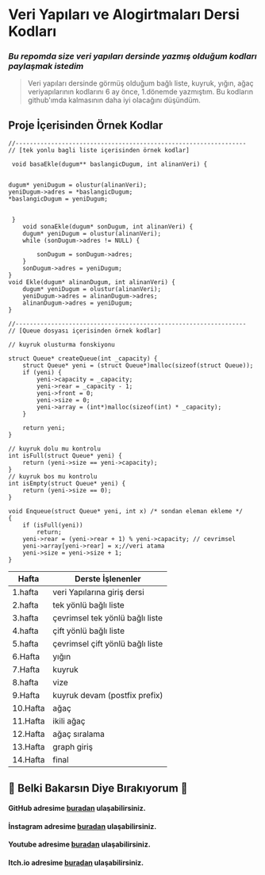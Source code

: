 
# Veri Yapıları ve Alogirtmaları Dersi Kodları

### *Bu repomda size veri yapıları dersinde yazmış olduğum kodları paylaşmak istedim*







	
 
> Veri yapıları dersinde görmüş olduğum bağlı liste, kuyruk, yığın, ağaç veriyapılarının kodlarını 6 ay önce, 1.dönemde yazmıştım. Bu kodların github'ımda kalmasının daha iyi olacağını düşündüm.

 
 

 
  ## Proje İçerisinden Örnek Kodlar
  

	//-----------------------------------------------------------------   
	// [tek yonlu bagli liste içerisinden örnek kodlar]
	
     void basaEkle(dugum** baslangicDugum, int alinanVeri) {


	dugum* yeniDugum = olustur(alinanVeri);
	yeniDugum->adres = *baslangicDugum;
	*baslangicDugum = yeniDugum;


	 }
		void sonaEkle(dugum* sonDugum, int alinanVeri) {
		dugum* yeniDugum = olustur(alinanVeri);
		while (sonDugum->adres != NULL) {

			sonDugum = sonDugum->adres;
		}
		sonDugum->adres = yeniDugum;
	}
	void Ekle(dugum* alinanDugum, int alinanVeri) {
		dugum* yeniDugum = olustur(alinanVeri);
		yeniDugum->adres = alinanDugum->adres;
		alinanDugum->adres = yeniDugum;
	}
	
	//-----------------------------------------------------------------   
	// [Queue dosyası içerisinden örnek kodlar]
	
	// kuyruk olusturma fonskiyonu 
	
	struct Queue* createQueue(int _capacity) {
		struct Queue* yeni = (struct Queue*)malloc(sizeof(struct Queue));
		if (yeni) {
			yeni->capacity = _capacity;
			yeni->rear = _capacity - 1;
			yeni->front = 0;
			yeni->size = 0;
			yeni->array = (int*)malloc(sizeof(int) * _capacity);
		}

		return yeni;
	}

	// kuyruk dolu mu kontrolu
	int isFull(struct Queue* yeni) {
		return (yeni->size == yeni->capacity);
	}
	// kuyruk bos mu kontrolu
	int isEmpty(struct Queue* yeni) {
		return (yeni->size == 0);
	}

	void Enqueue(struct Queue* yeni, int x) /* sondan eleman ekleme */
	{
		if (isFull(yeni))
			return;
		yeni->rear = (yeni->rear + 1) % yeni->capacity; // cevrimsel
		yeni->array[yeni->rear] = x;//veri atama
		yeni->size = yeni->size + 1;
	}



| Hafta    | Derste İşlenenler                |
|----------|----------------------------------|
| 1.hafta  | veri Yapılarına giriş dersi      |
| 2.hafta  | tek yönlü bağlı liste            |
| 3.hafta  | çevrimsel tek yönlü bağlı liste  |
| 4.hafta  | çift yönlü bağlı liste           |
| 5.hafta  | çevrimsel çift yönlü bağlı liste |
| 6.Hafta  | yığın                            |
| 7.Hafta  | kuyruk                           |
| 8.hafta  | vize                             |
| 9.Hafta  | kuyruk devam (postfix prefix)    |
| 10.Hafta | ağaç                             |
| 11.Hafta | ikili ağaç                       |
| 12.Hafta | ağaç sıralama                    |
| 13.Hafta | graph giriş                      |
| 14.Hafta | final                            |


## :rose: Belki Bakarsın Diye Bırakıyorum :rose:
####  GitHub adresime [buradan](https://github.com/FurcanY) ulaşabilirsiniz.
####  İnstagram adresime [buradan](https://www.instagram.com/y.furcan/) ulaşabilirsiniz.
####  Youtube adresime [buradan](https://www.youtube.com/channel/UCQRXjt0lg2jCnp2NqOAO2Ig) ulaşabilirsiniz.
####  Itch.io adresime [buradan](https://furcany.itch.io/) ulaşabilirsiniz.




